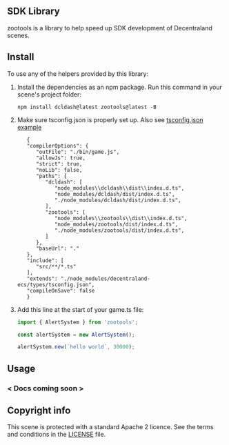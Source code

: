 ## SDK Library

zootools is a library to help speed up SDK development of Decentraland scenes.

## Install

To use any of the helpers provided by this library:

1. Install the dependencies as an npm package. Run this command in your scene's project folder:

   ```
   npm install dcldash@latest zootools@latest -B
   ```

2. Make sure tsconfig.json is properly set up. Also see [tsconfig.json example](https://tyzoo.github.io/assets/json/tsconfig.json)

   ```
      {
      "compilerOptions": {
         "outFile": "./bin/game.js",
         "allowJs": true,
         "strict": true,
         "noLib": false,
         "paths": {
            "dcldash": [
               "node_modules\\dcldash\\dist\\index.d.ts",
               "node_modules/dcldash/dist/index.d.ts",
               "./node_modules/dcldash/dist/index.d.ts",
            ],
            "zootools": [
               "node_modules\\zootools\\dist\\index.d.ts",
               "node_modules/zootools/dist/index.d.ts",
               "./node_modules/zootools/dist/index.d.ts",
            ]
         },
         "baseUrl": "."
      },
      "include": [
         "src/**/*.ts"
      ],
      "extends": "./node_modules/decentraland-ecs/types/tsconfig.json",
      "compileOnSave": false
      }
   ```

3. Add this line at the start of your game.ts file:

   ```ts
   import { AlertSystem } from 'zootools';

   const alertSystem = new AlertSystem();

   alertSystem.new(`hello world`, 30000);

   ```


## Usage

### < Docs coming soon >

## Copyright info

This scene is protected with a standard Apache 2 licence. See the terms and conditions in the [LICENSE](/LICENSE) file.
